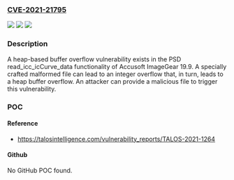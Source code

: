 ### [CVE-2021-21795](https://cve.mitre.org/cgi-bin/cvename.cgi?name=CVE-2021-21795)
![](https://img.shields.io/static/v1?label=Product&message=Accusoft&color=blue)
![](https://img.shields.io/static/v1?label=Version&message=n%2Fa&color=blue)
![](https://img.shields.io/static/v1?label=Vulnerability&message=heap-based%20buffer%20overflow&color=brighgreen)

### Description

A heap-based buffer overflow vulnerability exists in the PSD read_icc_icCurve_data functionality of Accusoft ImageGear 19.9. A specially crafted malformed file can lead to an integer overflow that, in turn, leads to a heap buffer overflow. An attacker can provide a malicious file to trigger this vulnerability.

### POC

#### Reference
- https://talosintelligence.com/vulnerability_reports/TALOS-2021-1264

#### Github
No GitHub POC found.


